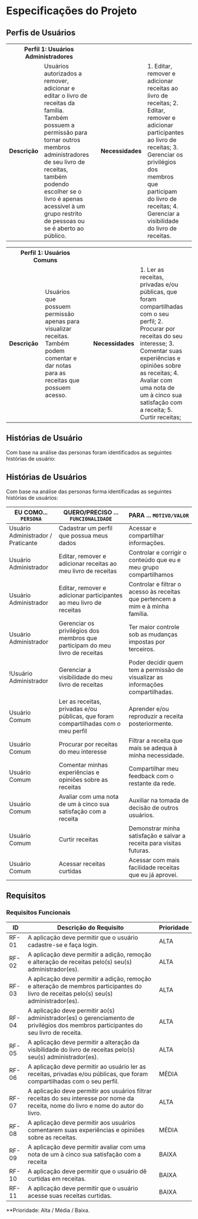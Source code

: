 # Especificações do Projeto

## Perfis de Usuários

<table>
<tbody>
<tr>
<th colspan="2"> Perfil 1: Usuários Administradores </th>
</tr>
<tr>
<td width="150px"><b>Descrição</b></td>
<td width="600px">
Usuários autorizados a remover, adicionar e editar o livro de receitas da família. Também possuem a permissão para tornar outros membros administradores de seu livro de receitas, também podendo escolher se o livro é apenas acessível à um grupo restrito de pessoas ou se é aberto ao público.
<td>
<td><b>Necessidades</b></td>
<td>
1. Editar, remover e adicionar receitas ao livro de receitas;
2. Editar, remover e adicionar participantes ao livro de receitas;
3. Gerenciar os privilégios dos membros que participam do livro de receitas;
4. Gerenciar a visibilidade do livro de receitas.
<td>
</tr>
<tbody>
</table>

<table>
<tbody>
<tr>
<th colspan="2"> Perfil 1: Usuários Comuns </th>
</tr>
<tr>
<td width="150px"><b>Descrição</b></td>
<td width="600px">
Usuários que possuem permissão apenas para visualizar receitas. Também podem comentar e dar notas para as receitas que possuem acesso.
<td>
<td><b>Necessidades</b></td>
<td>
1. Ler as receitas, privadas e/ou públicas, que foram compartilhadas com o seu perfil;
2. Procurar por receitas do seu interesse;
3. Comentar suas experiências e opiniões sobre as receitas;
4. Avaliar com uma nota de um à cinco sua satisfação com a receita;
5. Curtir receitas;
<td>
</tr>
<tbody>
</table>

## Histórias de Usuário

Com base na análise das personas foram identificados as seguintes histórias de usuário: 

## Histórias de Usuários

Com base na análise das personas forma identificadas as seguintes histórias de usuários:

|EU COMO... `PERSONA`| QUERO/PRECISO ... `FUNCIONALIDADE`                                             |PARA ... `MOTIVO/VALOR`                 |
|--------------------|--------------------------------------------------------------------------------|----------------------------------------|
|Usuário Administrador / Praticante| Cadastrar um perfil que possua meus dados | Acessar e compartilhar informações.
|Usuário Administrador | Editar, remover e adicionar receitas ao meu livro de receitas  | Controlar e corrigir o conteúdo que eu e meu grupo compartilhamos |
|Usuário Administrador | Editar, remover e adicionar participantes ao meu livro de receitas | Controlar e filtrar o acesso às receitas que pertencem a mim e à minha família.
|Usuário Administrador | Gerenciar os privilégios dos membros que participam do meu livro de receitas | Ter maior controle sob as mudanças impostas por terceiros.
!Usuário Administrador | Gerenciar a visibilidade do meu livro de receitas | Poder decidir quem tem a permissão de visualizar as informações compartilhadas.
|Usuário Comum | Ler as receitas, privadas e/ou públicas, que foram compartilhadas com o meu perfil | Aprender e/ou reproduzir a receita posteriormente.|
|Usuário Comum | Procurar por receitas do meu interesse | Filtrar a receita que mais se adequa à minha necessidade.
|Usuário Comum | Comentar minhas experiências e opiniões sobre as receitas | Compartilhar meu feedback com o restante da rede.
|Usuário Comum | Avaliar com uma nota de um à cinco sua satisfação com a receita | Auxiliar na tomada de decisão de outros usuários.
Usuário Comum | Curtir receitas | Demonstrar minha satisfação e salvar a receita para visitas futuras.
Usuário Comum | Acessar receitas curtidas| Acessar com mais facilidade receitas que eu já aprovei.

## Requisitos

### Requisitos Funcionais

|ID    | Descrição do Requisito  | Prioridade |
|------|-----------------------------------------|----|
|RF-01| A aplicação deve permitir que o usuário cadastre-se e faça login. | ALTA | 
|RF-02| A aplicação deve permitir a adição, remoção e alteração de receitas pelo(s) seu(s) administrador(es).   | ALTA | 
|RF-03| A aplicação deve permitir a adição, remoção e alteração de membros participantes do livro de receitas pelo(s) seu(s) administrador(es). | ALTA |
|RF-04| A aplicação deve permitir ao(s) administrador(es) o gerenciamento de privilégios dos membros participantes do seu livro de receita. | ALTA |
|RF-05| A aplicação deve permitir a alteração da visibilidade do livro de receitas pelo(s) seu(s) administrador(es). | ALTA |
|RF-06| A aplicação deve permitir ao usuário ler as receitas, privadas e/ou públicas, que foram compartilhadas com o seu perfil.  | MÉDIA |
|RF-07| A aplicação deve permitir aos usuários filtrar receitas do seu interesse por nome da receita, nome do livro e nome do autor do livro.  | ALTA |
|RF-08| A aplicação deve permitir aos usuários comentarem suas experiências e opiniões sobre as receitas.  | MÉDIA |
|RF-09| A aplicação deve permitir avaliar com uma nota de um à cinco sua satisfação com a receita  | BAIXA | 
|RF-10| A aplicação deve permitir que o usuário dê curtidas em receitas.  | BAIXA |
|RF-11| A aplicação deve permitir que o usuário acesse suas receitas curtidas.  | BAIXA |


**Prioridade: Alta / Média / Baixa. 
